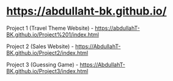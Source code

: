 # https://abdullaht-bk.github.io/


Project 1 (Travel Theme Website) -  https://abdullahT-BK.github.io/Project%201/index.html

Project 2 (Sales Website) -  https://AbdullahT-BK.github.io/Project2/index.html

Project 3 (Guessing Game) - https://AbdullahT-BK.github.io/Project3/index.html
